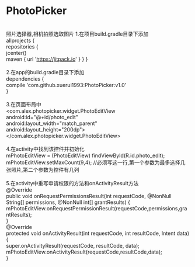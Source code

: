 # PhotoPicker
<br>照片选择器,相机拍照选取图片
1.在项目build.gradle目录下添加
<br>
allprojects {
    <br>repositories {
	<br>jcenter()
       <br> maven { url 'https://jitpack.io' }
    }
}
<br><br>
2.在app的build.gradle目录下添加
<br>dependencies {
    <br>compile 'com.github.xuerui1993:PhotoPicker:v1.0'
<br>}
<br><br>
3.在页面布局中
<br><com.alex.photopicker.widget.PhotoEditView
		<br>android:id="@+id/photo_edit"
		<br>android:layout_width="match_parent"
		<br>android:layout_height="200dp">
<br></com.alex.photopicker.widget.PhotoEditView>
<br><br>
4.在activity中找到该控件并初始化
<br>mPhotoEditView = (PhotoEditView) findViewById(R.id.photo_edit);
<br>mPhotoEditView.setMaxCount(9,4); //必须写这一行,第一个参数为最多选择几张照片,第二个参数为控件有几列
<br><br>
5.在activity中重写申请权限的方法和onActivityResult方法
<br>@Override
<br>public void onRequestPermissionsResult(int requestCode, @NonNull String[] permissions, @NonNull int[] grantResults) {
<br>mPhotoEditView.onRequestPermissionResult(requestCode,permissions,grantResults);
<br>}
<br> @Override
<br>protected void onActivityResult(int requestCode, int resultCode, Intent data) {
<br>super.onActivityResult(requestCode, resultCode, data);
<br>mPhotoEditView.onActivityResult(requestCode,resultCode,data);
<br>}
